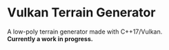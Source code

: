 # Vulkan Terrain Generator
A low-poly terrain generator made with C++17/Vulkan.  
**Currently a work in progress.**